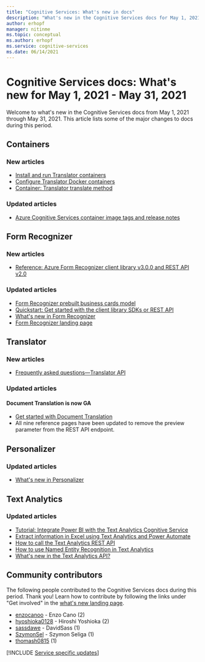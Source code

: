 ```yaml
---
title: "Cognitive Services: What's new in docs"
description: "What's new in the Cognitive Services docs for May 1, 2021 - May 31, 2021."
author: erhopf
manager: nitinme
ms.topic: conceptual
ms.author: erhopf
ms.service: cognitive-services
ms.date: 06/14/2021
---
```


# Cognitive Services docs: What's new for May 1, 2021 - May 31, 2021

Welcome to what's new in the Cognitive Services docs from May 1, 2021 through May 31, 2021. This article lists some of the major changes to docs during this period.

## Containers

### New articles

- [Install and run Translator containers](translator/containers/translator-how-to-install-container.md)
- [Configure Translator Docker containers](translator/containers/translator-container-configuration.md)
- [Container: Translator translate method](translator/containers/translator-container-supported-parameters.md)



### Updated articles

- [Azure Cognitive Services container image tags and release notes](/azure/cognitive-services/containers/container-image-tags)

## Form Recognizer

### New articles

- [Reference: Azure Form Recognizer client library v3.0.0 and REST API v2.0](/azure/cognitive-services/form-recognizer/api-v2-0/reference-sdk-api-v2-0)

### Updated articles

- [Form Recognizer prebuilt business cards model](/azure/cognitive-services/form-recognizer/concept-business-cards)
- [Quickstart: Get started with the client library SDKs or REST API](/azure/cognitive-services/form-recognizer/quickstarts/client-library)
- [What's new in Form Recognizer](/azure/cognitive-services/form-recognizer/whats-new)
- [Form Recognizer landing page](/azure/cognitive-services/form-recognizer)

## Translator

### New articles

- [Frequently asked questions—Translator API](translator/translator-faq.md)

### Updated articles

#### Document Translation is now GA
- [Get started with Document Translation](translator/document-translation/get-started-with-document-translation.md)
- All nine reference pages have been updated to remove the preview parameter from the REST API endpoint.
## Personalizer

### Updated articles

- [What's new in Personalizer](/azure/cognitive-services/personalizer/whats-new)

## Text Analytics

### Updated articles

- [Tutorial: Integrate Power BI with the Text Analytics Cognitive Service](/azure/cognitive-services/text-analytics/tutorials/tutorial-power-bi-key-phrases)
- [Extract information in Excel using Text Analytics and Power Automate](/azure/cognitive-services/text-analytics/tutorials/extract-excel-information)
- [How to call the Text Analytics REST API](/azure/cognitive-services/text-analytics/how-tos/text-analytics-how-to-call-api)
- [How to use Named Entity Recognition in Text Analytics](/azure/cognitive-services/text-analytics/how-tos/text-analytics-how-to-entity-linking)
- [What's new in the Text Analytics API?](/azure/cognitive-services/text-analytics/whats-new)

## Community contributors

The following people contributed to the Cognitive Services docs during this period. Thank you! Learn how to contribute by following the links under "Get involved" in the [what's new landing page](index.yml).

- [enzocanoo](https://github.com/enzocanoo) - Enzo Cano (2)
- [hyoshioka0128](https://github.com/hyoshioka0128) - Hiroshi Yoshioka (2)
- [sassdawe](https://github.com/sassdawe) - DavidSass (1)
- [SzymonSel](https://github.com/SzymonSel) - Szymon Seliga (1)
- [thomash0815](https://github.com/thomash0815) (1)

[!INCLUDE [Service specific updates](./includes/service-specific-updates.md)]
